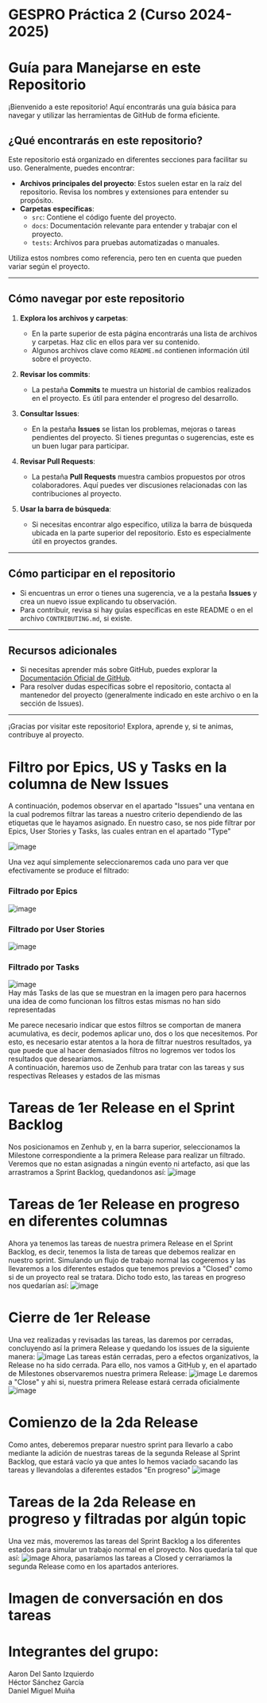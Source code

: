 # GESPRO Práctica 2 (Curso 2024-2025)
# Guía para Manejarse en este Repositorio

¡Bienvenido a este repositorio! Aquí encontrarás una guía básica para navegar y utilizar las herramientas de GitHub de forma eficiente. 

## ¿Qué encontrarás en este repositorio?

Este repositorio está organizado en diferentes secciones para facilitar su uso. Generalmente, puedes encontrar:

- **Archivos principales del proyecto**: Estos suelen estar en la raíz del repositorio. Revisa los nombres y extensiones para entender su propósito.
- **Carpetas específicas**: 
  - `src`: Contiene el código fuente del proyecto.
  - `docs`: Documentación relevante para entender y trabajar con el proyecto.
  - `tests`: Archivos para pruebas automatizadas o manuales.

Utiliza estos nombres como referencia, pero ten en cuenta que pueden variar según el proyecto.

---

## Cómo navegar por este repositorio

1. **Explora los archivos y carpetas**: 
   - En la parte superior de esta página encontrarás una lista de archivos y carpetas. Haz clic en ellos para ver su contenido.
   - Algunos archivos clave como `README.md` contienen información útil sobre el proyecto.

2. **Revisar los commits**:
   - La pestaña **Commits** te muestra un historial de cambios realizados en el proyecto. Es útil para entender el progreso del desarrollo.

3. **Consultar Issues**:
   - En la pestaña **Issues** se listan los problemas, mejoras o tareas pendientes del proyecto. Si tienes preguntas o sugerencias, este es un buen lugar para participar.

4. **Revisar Pull Requests**:
   - La pestaña **Pull Requests** muestra cambios propuestos por otros colaboradores. Aquí puedes ver discusiones relacionadas con las contribuciones al proyecto.

5. **Usar la barra de búsqueda**:
   - Si necesitas encontrar algo específico, utiliza la barra de búsqueda ubicada en la parte superior del repositorio. Esto es especialmente útil en proyectos grandes.

---

## Cómo participar en el repositorio

- Si encuentras un error o tienes una sugerencia, ve a la pestaña **Issues** y crea un nuevo issue explicando tu observación.
- Para contribuir, revisa si hay guías específicas en este README o en el archivo `CONTRIBUTING.md`, si existe.

---

## Recursos adicionales

- Si necesitas aprender más sobre GitHub, puedes explorar la [Documentación Oficial de GitHub](https://docs.github.com).
- Para resolver dudas específicas sobre el repositorio, contacta al mantenedor del proyecto (generalmente indicado en este archivo o en la sección de Issues).

---

¡Gracias por visitar este repositorio! Explora, aprende y, si te animas, contribuye al proyecto.


# Filtro por Epics, US y Tasks en la columna de New Issues
A continuación, podemos observar en el apartado "Issues" una ventana en la cual podremos filtrar las tareas a nuestro criterio dependiendo de las etiquetas que le hayamos asignado.
En nuestro caso, se nos pide filtrar por Epics, User Stories y Tasks, las cuales entran en el apartado "Type"

![image](https://github.com/user-attachments/assets/d9804184-00b9-4f46-9281-1f7ae81ecb53)

Una vez aquí simplemente seleccionaremos cada uno para ver que efectivamente se produce el filtrado: 



### Filtrado por Epics
  
![image](https://github.com/user-attachments/assets/dc5b43c3-c424-415a-b709-d5c875977b0d)

### Filtrado por User Stories

![image](https://github.com/user-attachments/assets/7e72ac44-8f98-4463-82ac-68212206a678)
  
### Filtrado por Tasks
  
![image](https://github.com/user-attachments/assets/2a18c933-f30b-4b74-88c1-856a8b827cef)  
Hay más Tasks de las que se muestran en la imagen pero para hacernos una idea de como funcionan los filtros estas mismas no han sido representadas  

Me parece necesario indicar que estos filtros se comportan de manera acumulativa, es decir, podemos aplicar uno, dos o los que necesitemos. Por esto, es necesario estar atentos a la hora de filtrar nuestros resultados, ya que puede que al hacer demasiados filtros no logremos ver todos los resultados que desearíamos.  
A continuación, haremos uso de Zenhub para tratar con las tareas y sus respectivas Releases y estados de las mismas
# Tareas de 1er Release en el Sprint Backlog
Nos posicionamos en Zenhub y, en la barra superior, seleccionamos la Milestone correspondiente a la primera Release para realizar un filtrado. Veremos que no estan asignadas a ningún evento ni artefacto, asi que las arrastramos a Sprint Backlog, quedandonos así:
![image](https://github.com/user-attachments/assets/30b2f0b4-97d4-4263-ac5e-6c7040a38d6f)

# Tareas de 1er Release en progreso en diferentes columnas
Ahora ya tenemos las tareas de nuestra primera Release en el Sprint Backlog, es decir, tenemos la lista de tareas que debemos realizar en nuestro sprint. Simulando un flujo de trabajo normal las cogeremos y las llevaremos a los diferentes estados que tenemos previos a "Closed" como si de un proyecto real se tratara. Dicho todo esto, las tareas en progreso nos quedarían así:
![image](https://github.com/user-attachments/assets/c6ade4ae-7608-4010-baad-03cf6d6fd41f)

# Cierre de 1er Release
Una vez realizadas y revisadas las tareas, las daremos por cerradas, concluyendo así la primera Release y quedando los issues de la siguiente manera:
![image](https://github.com/user-attachments/assets/86017993-8f13-4639-82cf-ce44c2915c6f)
Las tareas están cerradas, pero a efectos organizativos, la Release no ha sido cerrada. Para ello, nos vamos a GitHub y, en el apartado de Milestones observaremos nuestra primera Release:
![image](https://github.com/user-attachments/assets/615f4333-736a-484a-925c-736c4ea36324)
Le daremos a "Close" y ahi si, nuestra primera Release estará cerrada oficialmente
![image](https://github.com/user-attachments/assets/5017739b-cce6-4659-84ea-e22cf39660b4)

# Comienzo de la 2da Release
Como antes, deberemos preparar nuestro sprint para llevarlo a cabo mediante la adición de nuestras tareas de la segunda Release al Sprint Backlog, que estará vacío ya que antes lo hemos vaciado sacando las tareas y llevandolas a diferentes estados "En progreso"
![image](https://github.com/user-attachments/assets/641405a8-6de7-4635-ad9c-d8954984f4a5)

# Tareas de la 2da Release en progreso y filtradas por algún topic
Una vez más, moveremos las tareas del Sprint Backlog a los diferentes estados para simular un trabajo normal en el proyecto. Nos quedaría tal que así:
![image](https://github.com/user-attachments/assets/8946cb73-046f-47ca-99e3-49e385ce2793)
Ahora, pasaríamos las tareas a Closed y cerrariamos la segunda Release como en los apartados anteriores.

# Imagen de conversación en dos tareas






# Integrantes del grupo:
Aaron Del Santo Izquierdo  
Héctor Sánchez García  
Daniel Miguel Muiña  
